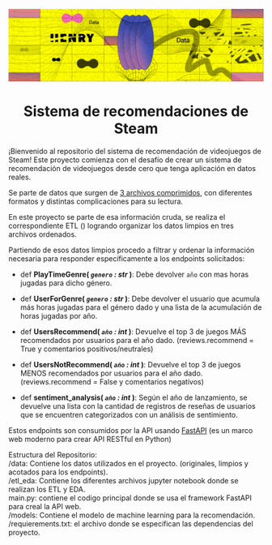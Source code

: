 <p align="center"><img src="images\henry.png"></p>

## <h1 align=center> Sistema de recomendaciones de Steam </h1>

¡Bienvenido al repositorio del sistema de recomendación de videojuegos de Steam!
Este proyecto comienza con el desafío de crear un sistema de recomendación de videojuegos desde cero que tenga aplicación en datos reales.

Se parte de datos que surgen de [3 archivos comprimidos](data/original), con diferentes formatos y distintas complicaciones para su lectura.

En este proyecto se parte de esa información cruda, se realiza el correspondiente ETL () logrando organizar los datos limpios en tres archivos ordenados.

Partiendo de esos datos limpios procedo a filtrar y ordenar la información necesaria para responder específicamente a los endpoints solicitados:

+ def **PlayTimeGenre( *`genero` : str* )**:
    Debe devolver `año` con mas horas jugadas para dicho género.

+ def **UserForGenre( *`genero` : str* )**:
    Debe devolver el usuario que acumula más horas jugadas para el género dado y una lista de la acumulación de horas jugadas por año.

+ def **UsersRecommend( *`año` : int* )**:
   Devuelve el top 3 de juegos MÁS recomendados por usuarios para el año dado. (reviews.recommend = True y comentarios positivos/neutrales)

+ def **UsersNotRecommend( *`año` : int* )**:
   Devuelve el top 3 de juegos MENOS recomendados por usuarios para el año dado. (reviews.recommend = False y comentarios negativos)

+ def **sentiment_analysis( *`año` : int* )**:
    Según el año de lanzamiento, se devuelve una lista con la cantidad de registros de reseñas de usuarios que se encuentren categorizados con un análisis de sentimiento. 

Estos endpoints son consumidos por la API usando [FastAPI](https://fastapi.tiangolo.com/) (es un marco web moderno para crear API RESTful en Python)

Estructura del Repositorio: <br>
/data: Contiene los datos utilizados en el proyecto. (originales, limpios y acotados para los endpoints).<br>
/etl_eda: Contiene los diferentes archivos jupyter notebook donde se realizan los ETL y EDA.<br>
main.py: contiene el codigo principal donde se usa el framework FastAPI para creal la API web.<br>
/models: Contiene el modelo de machine learning para la recomendación.<br>
/requierements.txt: el archivo donde se especifican las dependencias del proyecto.<br>







